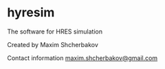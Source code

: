 # hyresim
The software for HRES simulation

Created by Maxim Shcherbakov

Contact information maxim.shcherbakov@gmail.com
